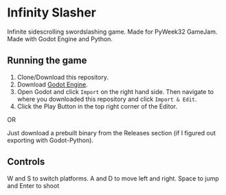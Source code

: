 # Infinity Slasher

Infinite sidescrolling swordslashing game. Made for PyWeek32 GameJam.
Made with Godot Engine and Python.

## Running the game

1. Clone/Download this repository.
2. Download [Godot Engine](https://godotengine.org/download).
3. Open Godot and click `Import` on the right hand side. Then navigate to where
you downloaded this repository and click `Import & Edit`.
4. Click the Play Button in the top right corner of the Editor.

OR

Just download a prebuilt binary from the Releases section (if I figured out
exporting with Godot-Python).

## Controls

W and S to switch platforms. A and D to move left and right. Space to jump and
Enter to shoot

